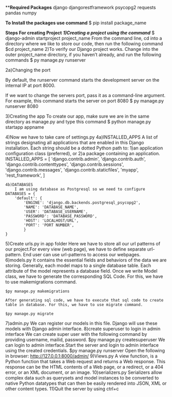 ****Required Packages**
django
djangorestframework
psycopg2
requests
pandas
numpy

**To Install the packages use command**
    $ pip install package_name

**Steps For creating Project**
_**1)Creating a project using the command**_
	$ django-admin startproject project_name
From the command line, cd into a directory where we like to store our code, then run the following command
	$cd project_name
2)To verify our Django project works. Change into the outer project_name directory, if you haven’t already, and run the following commands
	$ py manage.py runserver

2a)Changing the port

By default, the runserver command starts the development server on the internal IP at port 8000.

If we want to change the servers port, pass it as a command-line argument. For example, this command starts the server on port 8080
	$ py manage.py runserver 8080

3)Creating the app
To create our app, make sure we are in the same directory as manage.py and type this command
	$ python manage.py startapp appname

4)Now we have to take care of settings.py
	4a)INSTALLED_APPS
		A list of strings designating all applications that are enabled in this Django installation. Each string should be a dotted Python path to:
		1)an application configuration class (preferred), or 
		2)a package containing an application.
	INSTALLED_APPS = [
    		'django.contrib.admin',
    		'django.contrib.auth',
    		'django.contrib.contenttypes',
    		'django.contrib.sessions',
    		'django.contrib.messages',
    		'django.contrib.staticfiles',
    		'myapp',
    		'rest_framework',
	]

	4b)DATABASES
		I am using database as Postgresql so we need to configure
	DATABASES = {
    	'default': {
        	'ENGINE': 'django.db.backends.postgresql_psycopg2',
        	'NAME': 'DATABASE_NAME',
        	'USER': 'DATABASE_USERNAME',
        	'PASSWORD': 'DATABASE_PASSWORD',
        	'HOST': 'LOCALHOST/URL',
        	'PORT': 'PORT NUMBER',
    		}
	}
5)Create urls.py in app folder
	Here we have to store all our url patterns of our project.For every view (web page), we have to define separate url-pattern. End user can use url-patterns to access our webpages.
6)models.py
	 It contains the essential fields and behaviors of the data we are storing. Generally, each model maps to a single database table.
	 Each attribute of the model represents a database field.
	Once we write Model class, we have to generate the corresponding SQL Code. For this, we have to use makemigrations command.
	
	$py manage.py makemigrations 

	After generating sql code, we have to execute that sql code to create table in database. For this, we have to use migrate command.
	
	$py manage.py migrate
7)admin.py
	We can register our models in this file. Django will use these models with Django admin interface.
8)create superuser to login in admin interface
	We can create super user with the following command by providing username, mailid, password. 
	$py manage.py createsuperuser 
	We can login to admin interface.Start the server and login to admin interface using the created credentials. 
	$py manage.py runserver 
	Open the following in browser: http://127.0.0.1:8000/admin/
9)Views.py
	A view function, is a Python function that takes a Web request and returns a Web response. 
	This response can be the HTML contents of a Web page, or a redirect, or a 404 error, or an XML document, or an image. 
10)serializers.py
	Serializers allow complex data such as querysets and model instances to be converted to native Python datatypes that can then be easily rendered into JSON, XML or other content types.	
11)Quit the server by using ctrl+c